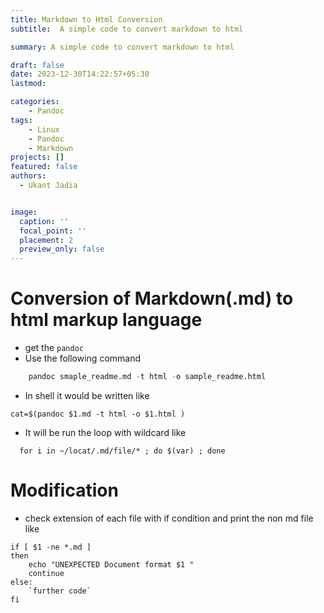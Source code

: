 ```yaml
---
title: Markdown to Html Conversion
subtitle:  A simple code to convert markdown to html

summary: A simple code to convert markdown to html

draft: false
date: 2023-12-30T14:22:57+05:30
lastmod: 

categories:
    - Pandoc
tags:
    - Linux
    - Pandoc
    - Markdown
projects: []
featured: false
authors:
  - Ukant Jadia


image:
  caption: ''
  focal_point: ''
  placement: 2
  preview_only: false
---
```




# Conversion of Markdown(.md) to html markup language 

* get the `pandoc`  
* Use the following command 

```r
    pandoc smaple_readme.md -t html -o sample_readme.html
```

* In shell it would be written like 

```shell
cat=$(pandoc $1.md -t html -o $1.html )
```

* It will be run the loop with wildcard like 

```shell
  for i in ~/locat/.md/file/* ; do $(var) ; done 
```

# Modification 

* check extension of each file with if condition and print the non md file
  like 

```8ishell
if [ $1 -ne *.md ]
then 
    echo "UNEXPECTED Document format $1 "
    continue 
else:
    `further code`
fi

```
